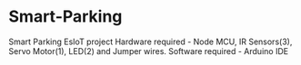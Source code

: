 # Smart-Parking
Smart Parking EsIoT project 
Hardware required - Node MCU, IR Sensors(3), Servo Motor(1), LED(2) and Jumper wires.
Software required - Arduino IDE
